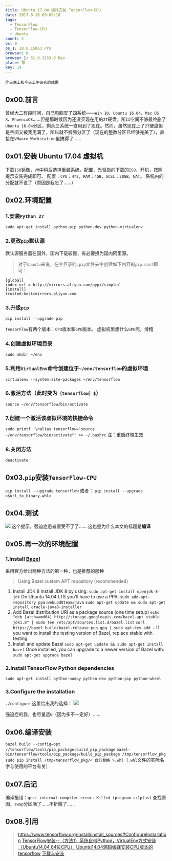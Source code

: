 ```yaml
---
title: Ubuntu 17.04 编译安装 TensorFlow-CPU
date: 2017-8-18 09:09:18
tags:
  - TensorFlow
  - TensorFlow-CPU
  - Ubuntu
count: 2
os: 0
os_1: 10.0.15063 Pro
browser: 0
browser_1: 61.0.3153.0 Dev
place: 家
key: 14
---
```

    昨天晚上和今天上午研究的成果
<!-- more -->
## 0x00.前言
曾经大二有段时间，自己电脑安了四系统——`Win 10`、`Ubuntu 16.04`、`Mac OS X`、`PhoenixOS`……但是那时候因为还没买现在用的`2T`硬盘，所以空间不够最终删了`Ubuntu 16.04`分区，剩余三系统一直用到了现在。然而，虽然现在上了`2T`硬盘但是空间又被我用满了，所以就不折腾分区了（现在的整数分区已经够完美了），直接在`VMware Workstation`里搞得了……

## 0x01.安装 Ubuntu 17.04 虚拟机
下载`ISO`镜像，`VM`中稍后选择重装系统，配置，光驱指向下载的`ISO`，开机，按照提示安装完成即可。
配置：`CPU`：`4*2`，`RAM`：`4GB`，`SCSI`：`20GB`，`NAT`。
系统内的分配就不说了（原因是我忘了……）

## 0x02.环境配置
### 1.安装`Python 27`
`sudo apt-get install python-pip python-dev python-virtualenv`
### 2.更改`pip`默认源
默认源服务器在国外，国内下载较慢，有必要换为国内阿里源。
> 对于`Ubuntu`来说，在主目录的`.pip`文件夹中创建如下内容的`pip.conf`即可：
```
[global]  
index-url = http://mirrors.aliyun.com/pypi/simple/
[install]  
trusted-host=mirrors.aliyun.com
```
### 3.升级`pip`
``` python
pip install --upgrade pip
```
`TensorFlow`有两个版本：`CPU`版本和`GPU`版本。
虚拟机里想什么`GPU`呢，滑稽
### 4.创建虚拟环境目录
`sudo mkdir ~/env`
### 5.利用`VirtualEnv`命令创建位于`~/env/tensorflow`的虚拟环境
`virtualenv --system-site-packages ~/env/tensorflow`
### 6.激活方法（此时变为`（tensorflow）$`）
`source ~/env/tensorflow/bin/activate`
### 7.创建一个激活该虚拟环境的快捷命令
`sudo printf '\nalias tensorflow="source ~/env/tensorflow/bin/activate"' >> ~/.bashrc`
注：重启终端生效
### 8.关闭方法
`deactivate`

## 0x03.`pip`安装`TensorFlow-CPU`
`pip install --upgrade tensorflow`
或者：
`pip install --upgrade <$url_to_binary.whl>`

## 0x04.测试
![](https://i1.yuangezhizao.cn/Win-10/20170818094435.jpg!webp)
这个提示，强迫症患者要受不了了……
这也是为什么本文的标题是**编译**

## 0x05.再一次的环境配置
### 1.Install [Bazel](https://docs.bazel.build/versions/master/install.html)
采用官方给出两种方法的第一种，也是推荐的那种
> Using Bazel custom APT repository (recommended)
1. Install JDK 8
Install JDK 8 by using:
`sudo apt-get install openjdk-8-jdk`
On Ubuntu 14.04 LTS you'll have to use a PPA:
`sudo add-apt-repository ppa:webupd8team/java`
`sudo apt-get update && sudo apt-get install oracle-java8-installer`
2. Add Bazel distribution URI as a package source (one time setup)
`echo "deb [arch=amd64] http://storage.googleapis.com/bazel-apt stable jdk1.8" | sudo tee /etc/apt/sources.list.d/bazel.list`
`curl https://bazel.build/bazel-release.pub.gpg | sudo apt-key add -`
If you want to install the testing version of Bazel, replace stable with testing.
3. Install and update Bazel
`sudo apt-get update && sudo apt-get install bazel`
Once installed, you can upgrade to a newer version of Bazel with:
`sudo apt-get upgrade bazel`

### 2.Install TensorFlow Python dependencies
`sudo apt-get install python-numpy python-dev python-pip python-wheel`
### 3.Configure the installation
`./configure`
这里给出我的选择：
![](https://i1.yuangezhizao.cn/Win-10/20170818095912.jpg!webp)

强迫症的我，也尽量选`N`（因为多不一定好）……

## 0x06.编译安装
`bazel build --config=opt //tensorflow/tools/pip_package:build_pip_package`
`bazel-bin/tensorflow/tools/pip_package/build_pip_package /tmp/tensorflow_pkg`
`sudo pip install /tmp/tensorflow_pkg/< 自行替换 >.whl`（`.whl`文件的实际名字与使用的平台有关）

## 0x07.后记
编译报错：`gcc: internal compiler error: Killed (program cc1plus)`
查找原因，`swap`分区满了……不折腾了……

## 0x08.引用
> https://www.tensorflow.org/install/install_sources#ConfigureInstallation
[TensorFlow安装--（方法1）系统自带Python，VirtualEnv方式安装（Ubuntu14.04 64位CPU）](https://web.archive.org/web/20190905065208/https://blog.csdn.net/lwplwf/article/details/54881836)
[Ubuntu14.04源码编译安装CPU版本的tensorflow](https://web.archive.org/web/20190905065316/https://blog.csdn.net/banana1006034246/article/details/70789307)
[下载与安装](https://web.archive.org/web/20190905065415/http://wiki.jikexueyuan.com/project/tensorflow-zh/get_started/os_setup.html)
